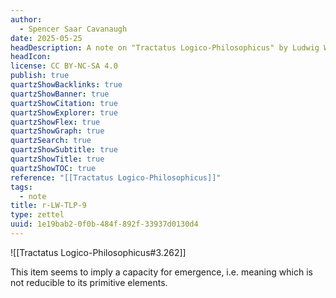 ```yaml
---
author:
  - Spencer Saar Cavanaugh
date: 2025-05-25
headDescription: A note on "Tractatus Logico-Philosophicus" by Ludwig Wittgenstein
headIcon: 
license: CC BY-NC-SA 4.0
publish: true
quartzShowBacklinks: true
quartzShowBanner: true
quartzShowCitation: true
quartzShowExplorer: true
quartzShowFlex: true
quartzShowGraph: true
quartzSearch: true
quartzShowSubtitle: true
quartzShowTitle: true
quartzShowTOC: true
reference: "[[Tractatus Logico-Philosophicus]]"
tags:
  - note
title: r-LW-TLP-9
type: zettel
uuid: 1e19bab2-0f0b-484f-892f-33937d0130d4
---
```

![[Tractatus Logico-Philosophicus#3.262]]

This item seems to imply a capacity for emergence, i.e. meaning which is not reducible to its primitive elements. 